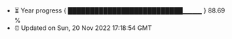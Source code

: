 - ⏳ Year progress { ██████████████████████████▁▁▁▁ } 88.69 %
- ⏰ Updated on Sun, 20 Nov 2022 17:18:54 GMT

